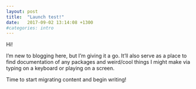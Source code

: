 ```yaml
---
layout: post
title:  "Launch test!"
date:   2017-09-02 13:14:08 +1300
#categories: intro
---
```


Hi!

I’m new to blogging here, but I’m giving it a go. It’ll also serve as a place to find documentation of any packages and weird/cool things I might make via typing on a keyboard or playing on a screen.

Time to start migrating content and begin writing!
